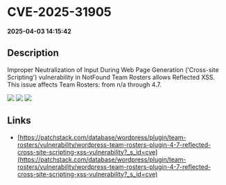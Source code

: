 # CVE-2025-31905

**2025-04-03 14:15:42**

## Description
Improper Neutralization of Input During Web Page Generation ('Cross-site Scripting') vulnerability in NotFound Team Rosters allows Reflected XSS. This issue affects Team Rosters: from n/a through 4.7.

![](https://img.shields.io/static/v1?label=Score&message=7.1&color=red)
![](https://img.shields.io/static/v1?label=Severity&message=HIGH&color=red)
![](https://img.shields.io/static/v1?label=CWE&message=XSS&color=green)

## Links
- [https://patchstack.com/database/wordpress/plugin/team-rosters/vulnerability/wordpress-team-rosters-plugin-4-7-reflected-cross-site-scripting-xss-vulnerability?_s_id=cve](https://patchstack.com/database/wordpress/plugin/team-rosters/vulnerability/wordpress-team-rosters-plugin-4-7-reflected-cross-site-scripting-xss-vulnerability?_s_id=cve)
